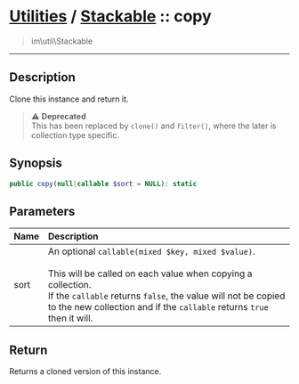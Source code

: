 # [Utilities](util.md) / [Stackable](util-Stackable.md) :: copy
 > im\util\Stackable
____

## Description
Clone this instance and return it.

> :warning: **Deprecated**  
> This has been replaced by `clone()` and `filter()`, where the later is collection type specific.  

## Synopsis
```php
public copy(null|callable $sort = NULL): static
```

## Parameters
| Name | Description |
| :--- | :---------- |
| sort | An optional `callable(mixed $key, mixed $value)`.<br /><br />This will be called on each value when copying a collection.<br />If the `callable` returns `false`, the value will not be copied<br />to the new collection and if the `callable` returns `true` then it will. |

## Return
Returns a cloned version of this instance.
